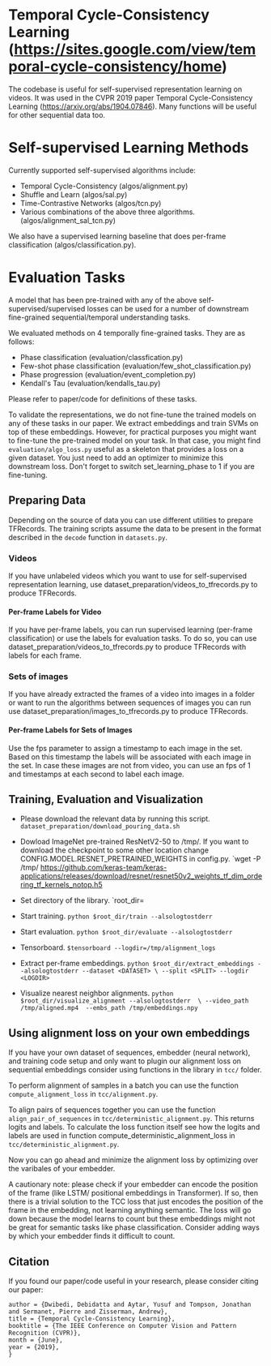 # Temporal Cycle-Consistency Learning (https://sites.google.com/view/temporal-cycle-consistency/home)

The codebase is useful for self-supervised representation learning on
videos. It was used in the CVPR 2019 paper Temporal Cycle-Consistency
Learning (https://arxiv.org/abs/1904.07846). Many functions will be useful for
other sequential data too.

# Self-supervised Learning Methods
Currently supported self-supervised algorithms include:

* Temporal Cycle-Consistency (algos/alignment.py)
* Shuffle and Learn (algos/sal.py)
* Time-Contrastive Networks (algos/tcn.py)
* Various combinations of the above three algorithms.
  (algos/alignment_sal_tcn.py)

We also have a supervised learning baseline that does per-frame classification
(algos/classification.py).

# Evaluation Tasks
A model that has been pre-trained with any of the above
self-supervised/supervised losses can be used for a number of downstream
fine-grained sequential/temporal understanding tasks.

We evaluated methods on 4 temporally fine-grained tasks. They are as follows:

* Phase classification (evaluation/classfication.py)
* Few-shot phase classification (evaluation/few_shot_classification.py)
* Phase progression (evaluation/event_completion.py)
* Kendall's Tau (evaluation/kendalls_tau.py)

Please refer to paper/code for definitions of these tasks.

To validate the representations, we do not fine-tune the trained models on any
of these tasks in our paper. We extract embeddings and train SVMs on top of
these embeddings. However, for practical purposes you might want to fine-tune
the pre-trained model on your task. In that case, you might find
`evaluation/algo_loss.py` useful as a skeleton that provides a loss on a given
dataset. You just need to add an optimizer to minimize this downstream loss.
Don't forget to switch set_learning_phase to 1 if you are fine-tuning.

## Preparing Data

Depending on the source of data you can use different utilities to prepare
TFRecords. The training scripts assume the data to be present in the format
described in the `decode` function in `datasets.py`.

### Videos
If you have unlabeled videos which you want to use for self-supervised
representation learning, use dataset_preparation/videos_to_tfrecords.py to
produce TFRecords.

#### Per-frame Labels for Video
If you have per-frame labels, you can run supervised learning (per-frame
classification) or use the labels for evaluation tasks. To do so, you can
use dataset_preparation/videos_to_tfrecords.py to produce TFRecords with labels
for each frame.

### Sets of images
If you have already extracted the frames of a video into images in a folder or
want to run the algorithms between sequences of images you can run use
dataset_preparation/images_to_tfrecords.py to produce TFRecords.

#### Per-frame Labels for Sets of Images
Use the fps parameter to assign a timestamp to each image in the set. Based on
this timestamp the labels will be associated with each image in the set. In case
these images are not from video, you can use an fps of 1 and timestamps at
each second to label each image.

## Training, Evaluation and Visualization
* Please download the relevant data by running this script.
`dataset_preparation/download_pouring_data.sh`

* Dowload ImageNet pre-trained ResNetV2-50 to /tmp/. If you want to download the
  checkpoint to some other location change
  CONFIG.MODEL.RESNET_PRETRAINED_WEIGHTS in config.py.
`wget -P /tmp/ https://github.com/keras-team/keras-applications/releases/download/resnet/resnet50v2_weights_tf_dim_ordering_tf_kernels_notop.h5

* Set directory of the library.
`root_dir=<PATH TO THIS LIBRARY ON YOUR MACHINE>

* Start training.
`python $root_dir/train --alsologtostderr`

* Start evaluation.
`python $root_dir/evaluate --alsologtostderr`

* Tensorboard.
`$tensorboard --logdir=/tmp/alignment_logs`

* Extract per-frame embeddings.
`python $root_dir/extract_embeddings --alsologtostderr --dataset <DATASET> \
--split <SPLIT> --logdir <LOGDIR>`

* Visualize nearest neighbor alignments.
`python $root_dir/visualize_alignment --alsologtostderr  \
--video_path /tmp/aligned.mp4  --embs_path /tmp/embeddings.npy`

## Using alignment loss on your own embeddings
If you have your own dataset of sequences, embedder (neural network), and
training code setup and only want to plugin our alignment loss on sequential
embeddings consider using functions in the library in `tcc/` folder.

To perform alignment of samples in a batch you can use the function
`compute_alignment_loss` in `tcc/alignment.py`.

To align pairs of sequences together you can use the function
`align_pair_of_sequences` in `tcc/deterministic_alignment.py`. This returns
logits and labels. To calculate the loss function itself see how the logits
and labels are used in function compute_deterministic_alignment_loss in
`tcc/deterministic_alignment.py`.

Now you can go ahead and minimize the alignment loss by optimizing over the
varibales of your embedder.

A cautionary note: please check if your embedder can encode the position of the
frame (like LSTM/ positional embeddings in Transformer). If so, then there is a
trivial solution to the TCC loss that just encodes the position of the frame in
the embedding, not learning anything semantic. The loss will go down because
the model learns to count but these embeddings might not be great for semantic
tasks like phase classification. Consider adding ways by which your embedder
finds it difficult to count.


## Citation

If you found our paper/code useful in your research, please consider citing
our paper:

```@InProceedings{Dwibedi_2019_CVPR,
author = {Dwibedi, Debidatta and Aytar, Yusuf and Tompson, Jonathan and Sermanet, Pierre and Zisserman, Andrew},
title = {Temporal Cycle-Consistency Learning},
booktitle = {The IEEE Conference on Computer Vision and Pattern Recognition (CVPR)},
month = {June},
year = {2019},
}
```
